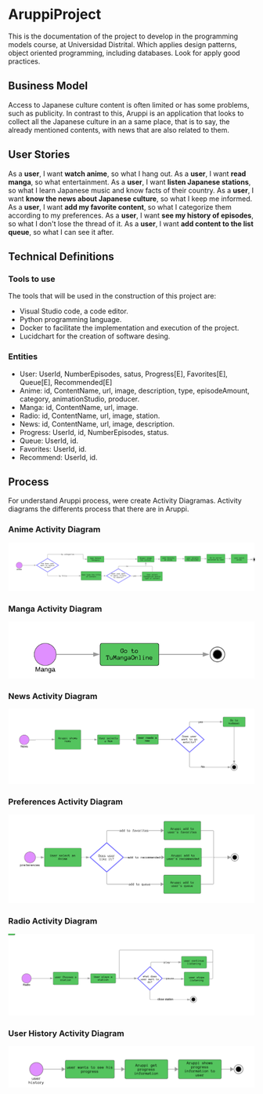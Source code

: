﻿# AruppiProject
This is the documentation of the project to develop in the programming models course, at Universidad Distrital. Which applies design patterns, object oriented programming, including databases. Look for apply good practices.

## Business Model
Access to Japanese culture content is often limited or has some problems, such as publicity. In contrast to this, Aruppi is an application that looks to collect all the Japanese culture in an a same place, that is to say, the already mentioned contents, with news that are also related to them.

## User Stories
As a __user__, I want __watch anime__, so what I hang out.
As a __user__, I want __read manga__, so what entertainment.
As a  __user__, I want __listen Japanese stations__, so what I learn Japanese music and know facts of their country.
As a  __user__, I want __know the news about Japanese culture__, so what I keep me informed.
As a  __user__, I want __add my favorite content__, so what I categorize them according to my preferences.
As a  __user__, I want __see my history of episodes__, so what I don't lose the thread of it.
As a  __user__, I want __add content to the list queue__, so what I can see it after.

## Technical Definitions
### Tools to use
The tools that will be used in the construction of this project are: 
- Visual Studio code, a code editor.
-  Python programming language.
-  Docker to facilitate the implementation and execution of the project.
-  Lucidchart for the creation of software desing.

### Entities
- User: UserId, NumberEpisodes, satus, Progress[E], Favorites[E], Queue[E], Recommended[E]
- Anime: id, ContentName, url, image, description, type, episodeAmount, category, animationStudio, producer.
- Manga:  id, ContentName, url, image.
- Radio:  id, ContentName, url, image, station.
- News:  id, ContentName, url, image, description.
- Progress: UserId, id, NumberEpisodes, status.
- Queue: UserId, id.
- Favorites: UserId, id.
- Recommend: UserId, id.

## Process
For understand Aruppi process, were create Activity Diagramas.
Activity diagrams the differents process that there are in Aruppi.

### Anime Activity Diagram
![diagrama](Images/AnimeActivityDiagram.png)
### Manga Activity Diagram
![diagrama](Images/MangaActivityDiagram.png)
### News Activity Diagram
![diagrama](Images/NewaActivityDiagram.png)
### Preferences Activity Diagram

![diagrama](Images/PreferencesDiagramActivity.png)
### Radio Activity Diagram

![diagrama](Images/RadioActivityDiagram.png)
### User History Activity Diagram

![diagrama](Images/UserHistoryActivity.png)





